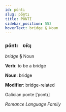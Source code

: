 ```yaml
---
id: pöntı
slug: pöntı
title: PÖNTI
sidebar_position: 553
hoverText: bridge § Noun
---
```


### pöntı&emsp;<span kind="abugida">ʋ̃ıcȷ</span>

*bridge* **§** Noun

**Verb**: to be a bridge

**Noun**: bridge

**Modifier**: bridge-related

Galician ponte [ˈpɔntɪ]

*Romance Language Family*
